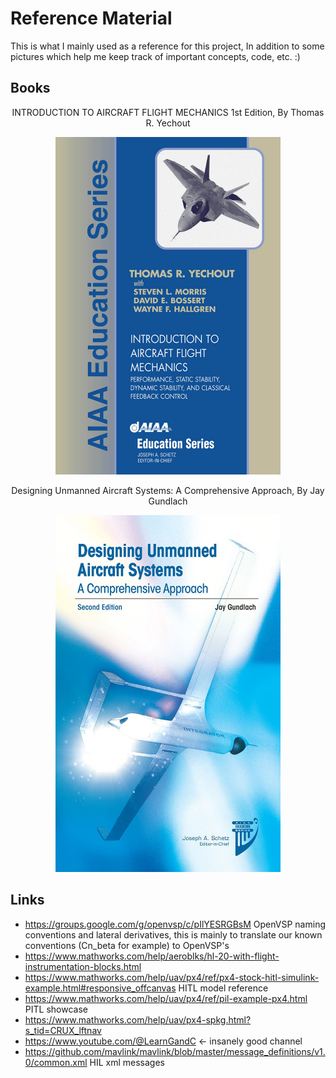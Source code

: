 # Reference Material
This is what I mainly used as a reference for this project, In addition to some pictures which help me keep track of important concepts, code, etc.  :)
## Books
<div align="center">
INTRODUCTION TO AIRCRAFT FLIGHT MECHANICS 1st Edition, By Thomas R. Yechout
</div>
<p align="center">
  <img src="https://github.com/Fer-29/HydroEye-GNC/blob/main/Reference%20Material/book.PNG" width="360">
</p>
<div align="center">
Designing Unmanned Aircraft Systems: A Comprehensive Approach, By Jay Gundlach
</div>
<p align="center">
<img src="https://github.com/Fer-29/HydroEye-GNC/blob/main/Reference%20Material/61rp3K6hfVL.jpg" width="360">
</p>

  ## Links
- https://groups.google.com/g/openvsp/c/pIlYESRGBsM OpenVSP naming conventions and lateral derivatives, this is mainly to translate our known conventions (Cn_beta for example) to OpenVSP's
- https://www.mathworks.com/help/aeroblks/hl-20-with-flight-instrumentation-blocks.html 
- https://www.mathworks.com/help/uav/px4/ref/px4-stock-hitl-simulink-example.html#responsive_offcanvas HITL model reference
- https://www.mathworks.com/help/uav/px4/ref/pil-example-px4.html PITL showcase
- https://www.mathworks.com/help/uav/px4-spkg.html?s_tid=CRUX_lftnav 
- https://www.youtube.com/@LearnGandC <- insanely good channel
- https://github.com/mavlink/mavlink/blob/master/message_definitions/v1.0/common.xml HIL xml messages

